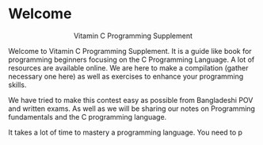 # Welcome

$$ \text{Vitamin C Programming Supplement} $$

Welcome to Vitamin C Programming Supplement. It is a guide like book for programming beginners focusing on the C Programming Language. A lot of resources are available online. We are here to make a compilation (gather necessary one here) as well as exercises to enhance your programming skills.

We have tried to make this contest easy as possible from Bangladeshi POV and written exams. As well as we will be sharing our notes on Programming fundamentals and the C programming language.

It takes a lot of time to mastery a programming language. You need to p
